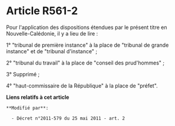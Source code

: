 # Article R561-2

Pour l'application des dispositions étendues par le présent titre en Nouvelle-Calédonie, il y a lieu de lire :

1° "tribunal de première instance" à la place de "tribunal de grande instance" et de "tribunal d'instance" ;

2° "tribunal du travail" à la place de "conseil des prud'hommes" ;

3° Supprimé ;

4° "haut-commissaire de la République" à la place de "préfet".

**Liens relatifs à cet article**

	**Modifié par**:

	  - Décret n°2011-579 du 25 mai 2011 - art. 2
